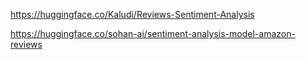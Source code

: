 https://huggingface.co/Kaludi/Reviews-Sentiment-Analysis

https://huggingface.co/sohan-ai/sentiment-analysis-model-amazon-reviews

